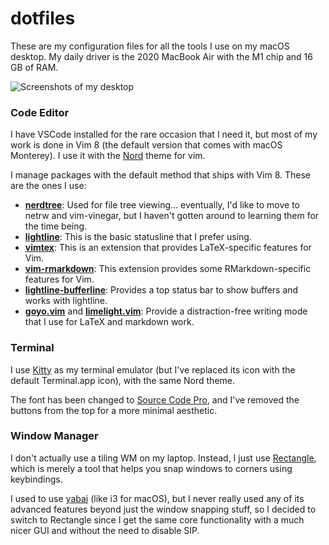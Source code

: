 # dotfiles

These are my configuration files for all the tools I use on my macOS desktop. My daily driver is the 2020 MacBook Air with the M1 chip and 16 GB of RAM.

![Screenshots of my desktop](screenshot.png)

### Code Editor

I have VSCode installed for the rare occasion that I need it, but most of my work is done in Vim 8 (the default version that comes with macOS Monterey). I use it with the [Nord](https://www.nordtheme.com/ports/vim) theme for vim.

I manage packages with the default method that ships with Vim 8. These are the ones I use:

* [**nerdtree**](https://github.com/preservim/nerdtree): Used for file tree viewing... eventually, I'd like to move to netrw and vim-vinegar, but I haven't gotten around to learning them for the time being.
* [**lightline**](https://github.com/itchyny/lightline.vim): This is the basic statusline that I prefer using.
* [**vimtex**](https://github.com/lervag/vimtex): This is an extension that provides LaTeX-specific features for Vim.
* [**vim-rmarkdown**](https://github.com/vim-pandoc/vim-rmarkdown): This extension provides some RMarkdown-specific features for Vim.
* [**lightline-bufferline**](https://github.com/mengelbrecht/lightline-bufferline): Provides a top status bar to show buffers and works with lightline.
* [**goyo.vim**](https://github.com/junegunn/goyo.vim) and [**limelight.vim**](https://github.com/junegunn/limelight.vim): Provide a distraction-free writing mode that I use for LaTeX and markdown work.

### Terminal

I use [Kitty](https://sw.kovidgoyal.net/kitty/) as my terminal emulator (but I've replaced its icon with the default Terminal.app icon), with the same Nord theme.

The font has been changed to [Source Code Pro](https://fonts.adobe.com/fonts/source-code-pro), and I've removed the buttons from the top for a more minimal aesthetic.

### Window Manager

I don't actually use a tiling WM on my laptop. Instead, I just use [Rectangle](https://rectangleapp.com/), which is merely a tool that helps you snap windows to corners using keybindings.

I used to use [yabai](https://github.com/koekeishiya/yabai) (like i3 for macOS), but I never really used any of its advanced features beyond just the window snapping stuff, so I decided to switch to Rectangle since I get the same core functionality with a much nicer GUI and without the need to disable SIP.
